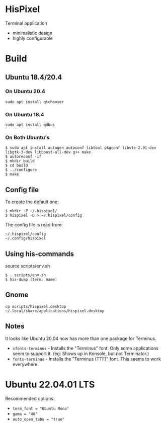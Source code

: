 # HisPixel

Terminal application

- minimalistic design
- highly configurable

# Build

## Ubuntu 18.4/20.4

### On Ubuntu 20.4
```
sudo apt install qtchooser
```

### On Ubuntu 18.4
```
sudo apt install qdbus
```

### On Both Ubuntu's
```
$ sudo apt install autogen autoconf libtool pkgconf libvte-2.91-dev libgtk-3-dev libboost-all-dev g++ make
$ autoreconf -if
$ mkdir build
$ cd build
$ ../configure
$ make

```

## Config file

To create the default one:
```
$ mkdir -P ~/.hispixel/
$ hispixel -D > ~/.hispixel/config
```

The config file is read from:

```
~/.hispixel/config
~/.config/hispixel
```

## Using his-commands
source scripts/env.sh
```
$ . scripts/env.sh
$ his-dump [term. name]
```

## Gnome
```
cp scripts/hispixel.desktop  ~/.local/share/applications/hispixel.desktop
```

## Notes
It looks like Ubuntu 20.04 now has more than one package for Terminus.

* `xfonts-terminus` - Installs the "Terminus" font. Only some applications seem to support it. (eg: Shows up in Konsole, but not Terminator.)
* `fonts-terminus` - Installs the "Terminus (TTF)" font. This seems to work everywhere.

# Ubuntu 22.04.01 LTS

Recommended options:

* `term_font = "Ubuntu Mono"`
* `gama = "40"`
* `auto_open_tabs = "true"`

